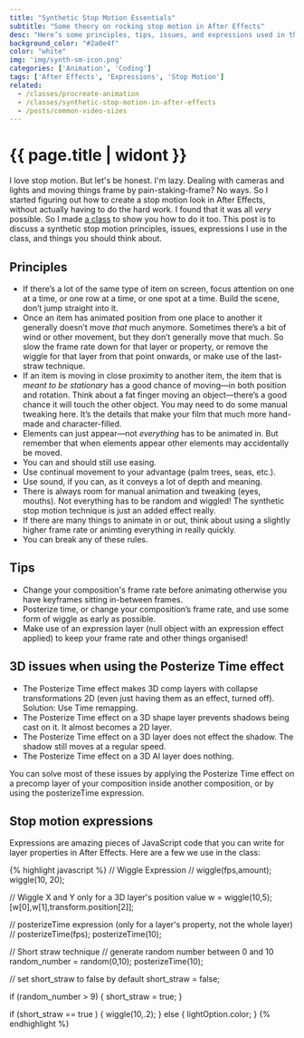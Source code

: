 ```yaml
---
title: "Synthetic Stop Motion Essentials"
subtitle: "Some theory on rocking stop motion in After Effects"
desc: "Here’s some principles, tips, issues, and expressions used in the synthetic stop motion class."
background_color: "#2a0e4f"
color: "white"
img: 'img/synth-sm-icon.png'
categories: ['Animation', 'Coding']
tags: ['After Effects', 'Expressions', 'Stop Motion']
related:
  - /classes/procreate-animation
  - /classes/synthetic-stop-motion-in-after-effects
  - /posts/common-video-sizes
---
```


# {{ page.title | widont }}

I love stop motion. But let's be honest. I'm lazy. Dealing with cameras and lights and moving things frame by pain-staking-frame? No ways. So I started figuring out how to create a stop motion look in After Effects, without actually having to do the hard work. I found that it was all *very* possible. So I made [a class](http://skl.sh/2tTgYGO) to show you how to do it too. This post is to discuss a synthetic stop motion principles, issues, expressions I use in the class, and things you should think about.

## Principles
- If there’s a lot of the same type of item on screen, focus attention on one at a time, or one row at a time, or one spot at a time. Build the scene, don’t jump straight into it.
- Once an item has animated position from one place to another it generally doesn’t move _that_ much anymore. Sometimes there’s a bit of wind or other movement, but they don’t generally move that much. So slow the frame rate down for that layer or property, or remove the wiggle for that layer from that point onwards, or make use of the last-straw technique.
- If an item is moving in close proximity to another item, the item that is _meant to be stationary_ has a good chance of moving—in both position and rotation. Think about a fat finger moving an object—there’s a good chance it will touch the other object. You may need to do some manual tweaking here. It’s the details that make your film that much more hand-made and character-filled.
- Elements can just appear—not _everything_ has to be animated in. But remember that when elements appear other elements may accidentally be moved.
- You can and should still use easing.
- Use continual movement to your advantage (palm trees, seas, etc.).
- Use sound, if you can, as it conveys a lot of depth and meaning.
- There is always room for manual animation and tweaking (eyes, mouths). Not everything has to be random and wiggled! The synthetic stop motion technique is just an added effect really.
- If there are many things to animate in or out, think about using a slightly higher frame rate or animting everything in really quickly.
- You can break any of these rules.

## Tips
- Change your composition's frame rate before animating otherwise you have keyframes sitting in-between frames.
- Posterize time, or change your composition’s frame rate, and use some form of wiggle as early as possible.
- Make use of an expression layer (null object with an expression effect applied) to keep your frame rate and other things organised!

## 3D issues when using the Posterize Time effect
- The Posterize Time effect makes 3D comp layers with collapse transformations 2D (even just having them as an effect, turned off). Solution: Use Time remapping.
- The Posterize Time effect on a 3D shape layer prevents shadows being cast on it. It almost becomes a 2D layer.
- The Posterize Time effect on a 3D layer does not effect the shadow. The shadow still moves at a regular speed.
- The Posterize Time effect on a 3D AI layer does nothing.

You can solve most of these issues by applying the Posterize Time effect on a precomp layer of your composition inside another composition, or by using the posterizeTime expression.

## Stop motion expressions
Expressions are amazing pieces of JavaScript code that you can write for layer properties in After Effects. Here are a few we use in the class:

{% highlight javascript %}
// Wiggle Expression
// wiggle(fps,amount);
wiggle(10, 20);

// Wiggle X and Y only for a 3D layer's position value
w = wiggle(10,5);
[w[0],w[1],transform.position[2]];

// posterizeTime expression (only for a layer's property, not the whole layer)
// posterizeTime(fps);
posterizeTime(10);

// Short straw technique
// generate random number between 0 and 10
random_number = random(0,10);
posterizeTime(10);

// set short_straw to false by default
short_straw = false;

if (random_number > 9) {
  short_straw = true;
}

if (short_straw == true ) {
  wiggle(10,.2);
} else {
  lightOption.color;
}
{% endhighlight %}